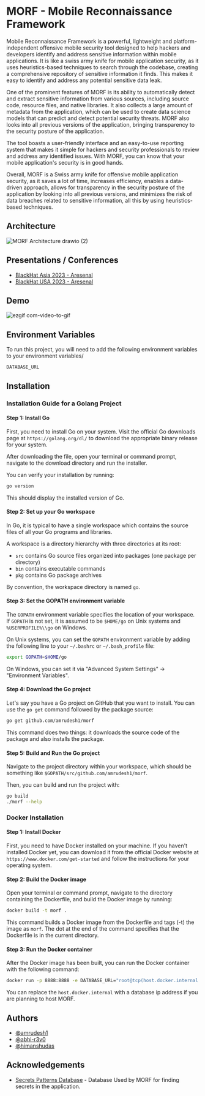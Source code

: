 
# MORF - Mobile Reconnaissance Framework 

Mobile Reconnaissance Framework is a powerful, lightweight and platform-independent offensive mobile security tool designed to help hackers and developers identify and address sensitive information within mobile applications. It is like a swiss army knife for mobile application security, as it uses heuristics-based techniques to search through the codebase, creating a comprehensive repository of sensitive information it finds. This makes it easy to identify and address any potential sensitive data leak.

One of the prominent features of MORF is its ability to automatically detect and extract sensitive information from various sources, including source code, resource files, and native libraries. It also collects a large amount of metadata from the application, which can be used to create data science models that can predict and detect potential security threats. MORF also looks into all previous versions of the application, bringing transparency to the security posture of the application.

The tool boasts a user-friendly interface and an easy-to-use reporting system that makes it simple for hackers and security professionals to review and address any identified issues. With MORF, you can know that your mobile application's security is in good hands.

Overall, MORF is a Swiss army knife for offensive mobile application security, as it saves a lot of time, increases efficiency, enables a data-driven approach, allows for transparency in the security posture of the application by looking into all previous versions, and minimizes the risk of data breaches related to sensitive information, all this by using heuristics-based techniques.


## Architecture

![MORF Architecture drawio (2)](https://github.com/amrudesh1/MORF/assets/20198748/f5bcdbbf-68ea-41bc-9c12-3f6d07e9049d)


## Presentations / Conferences

- [BlackHat Asia 2023 - Aresenal](https://www.blackhat.com/asia-23/arsenal/schedule/#morf---mobile-reconnaissance-framework-31292)
- [BlackHat USA 2023 - Aresenal](https://www.blackhat.com/us-23/arsenal/schedule/index.html#morf---mobile-reconnaissance-framework-32370)  
## Demo

![ezgif com-video-to-gif](https://github.com/amrudesh1/MORF/assets/20198748/1fec6d18-e279-4a8a-b63c-01a1d66c20a2)


## Environment Variables

To run this project, you will need to add the following environment variables to your environment variables/

`DATABASE_URL`


## Installation

### Installation Guide for a Golang Project

#### Step 1: Install Go

First, you need to install Go on your system. Visit the official Go downloads page at `https://golang.org/dl/` to download the appropriate binary release for your system.

After downloading the file, open your terminal or command prompt, navigate to the download directory and run the installer.

You can verify your installation by running:

``` bash
go version
```

This should display the installed version of Go.

#### Step 2: Set up your Go workspace

In Go, it is typical to have a single workspace which contains the source files of all your Go programs and libraries.

A workspace is a directory hierarchy with three directories at its root:

- `src` contains Go source files organized into packages (one package per directory)
- `bin` contains executable commands
- `pkg` contains Go package archives

By convention, the workspace directory is named `go`.

#### Step 3: Set the GOPATH environment variable

The `GOPATH` environment variable specifies the location of your workspace. If `GOPATH` is not set, it is assumed to be `$HOME/go` on Unix systems and `%USERPROFILE%\\go` on Windows.

On Unix systems, you can set the `GOPATH` environment variable by adding the following line to your `~/.bashrc` or `~/.bash_profile` file:

```bash
export GOPATH=$HOME/go
```

On Windows, you can set it via "Advanced System Settings" -> "Environment Variables".

#### Step 4: Download the Go project

Let's say you have a Go project on GitHub that you want to install. You can use the `go get` command followed by the package source:

```bash
go get github.com/amrudesh1/morf
```

This command does two things: it downloads the source code of the package and also installs the package.

#### Step 5: Build and Run the Go project

Navigate to the project directory within your workspace, which should be something like `$GOPATH/src/github.com/amrudesh1/morf`.

Then, you can build and run the project with:

```bash
go build
./morf --help
```

### Docker Installation

#### Step 1: Install Docker

First, you need to have Docker installed on your machine. If you haven't installed Docker yet, you can download it from the official Docker website at `https://www.docker.com/get-started` and follow the instructions for your operating system.

#### Step 2: Build the Docker image

Open your terminal or command prompt, navigate to the directory containing the Dockerfile, and build the Docker image by running:

```bash 
docker build -t morf .

```

This command builds a Docker image from the Dockerfile and tags (-t) the image as `morf`. The dot at the end of the command specifies that the Dockerfile is in the current directory.


#### Step 3: Run the Docker container

After the Docker image has been built, you can run the Docker container with the following command:

```bash
docker run -p 8888:8888 -e DATABASE_URL="root@tcp(host.docker.internal:3306)/Secrets?charset=utf8mb4&parseTime=True&loc=Local"  -it secscan
```

You can replace the ```host.docker.internal``` with a database ip address if you are planning to host MORF. 





## Authors

- [@amrudesh1](https://www.github.com/amrudesh1)
- [@abhi-r3v0](https://www.github.com/abhi-r3v0)
- [@himanshudas](https://github.com/himanshudas)


## Acknowledgements

 - [Secrets Patterns Database](https://github.com/mazen160/secrets-patterns-db) - Database Used by MORF for finding secrets in the application.
